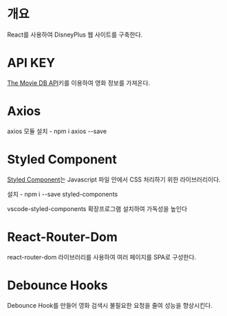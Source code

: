 # 개요

React를 사용하여 DisneyPlus 웹 사이트를 구축한다.

# API KEY

[The Movie DB API](https://www.themoviedb.org)키를 이용하여 영화 정보를 가져온다.

# Axios

axios 모듈 설치 - npm i axios --save

# Styled Component

[Styled Component](https://styled-components.com/docs/basics)는 Javascript 파일 안에서 CSS 처리하기 위한 라이브러리이다.

설치 - npm i --save styled-components

vscode-styled-components 확장프로그램 설치하여 가독성을 높인다

# React-Router-Dom

react-router-dom 라이브러리를 사용하여 여러 페이지를 SPA로 구성한다.

# Debounce Hooks

Debounce Hook를 만들어 영화 검색시 불필요한 요청을 줄여 성능을 향상시킨다.
